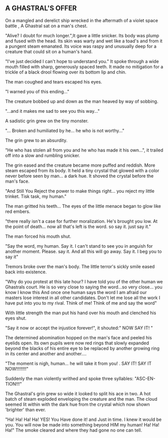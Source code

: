 ## A GHASTRAL'S OFFER

On a mangled and derelict ship wrecked in the aftermath of a violet space battle , A Ghastral sat on a man's chest. 

"Alive? I doubt for much longer.",It gave a little snicker. Its body was plump and fused with the head. Its skin was warty and wet like a toad's and from it a pungent steam emanated. Its voice was raspy and unusually deep for a creature that could sit on a human's hand. 

"I've just decided I can't hope to understand you." It spoke through a wide mouth filled with sharp, generously spaced teeth. It made no mitigation for a trickle of a black drool flowing over its bottom lip and chin. 

The man coughed and tears escaped his eyes.

"I warned you of this ending..."

The creature bobbed up and down as the man heaved by way of sobbing.

"...and it makes me sad to see you this way..."

A sadistic grin grew on the tiny monster.

"... Broken and humiliated by he... he who is not worthy..."

The grin grew to an absurdity.

"He who has stolen all from you and he who has made it his own...", it trailed off into a slow and rumbling snicker.

The grin eased and the creature became more puffed and reddish. More steam escaped from its body. It held a tiny crystal that glowed with a color never before seen by man... a dark hue. It shoved the crystal before the man's face.

"And Still You Reject the power to make things right... you reject my little
trinket. Tisk task, my human."

The man gritted his teeth... The eyes of the little menace began to glow like red
embers.

"there really isn't a case for further moralization. He's brought you low. At the
point of death... now all that's left is the word. so say it. just say it."

The man forced his mouth shut.

"Say the word, my human. Say it. I can't stand to see you in anguish for another
moment. Please. say it. And all this will go away. Say it. I beg you to say it"

Tremors broke over the man's body. The little terror's sickly smile eased back
into existence.

"Why do you protest at this late hour? I have told you of the other human we
Ghastrals court. He is so very close to saying the word...so very close... you
know I know this And once one human says the word I am afraid our masters
lose interest in all other candidates. Don't let me lose all the work I have put
into you to my rival. Think of me! Think of me and say the word" 

With little strength the man put his hand over his mouth and clenched his eyes
shut.

"Say it now or accept the injustice forever!", it shouted:" NOW SAY IT! "

The determined abomination hopped on the man's face and peeled his
eyelids open. Its own pupils were now red rings that slowly expanded beyond
the blacks of his entire eye to be replaced by another growing ring in its center
and another and another....

"The moment is nigh, human... he will take it from you! . SAY IT! SAY IT
NOW!!!!!!!!"

Suddenly the man violently writhed and spoke three syllables: "ASC-EN-
TION!!!"

The Ghastral's grin grew so wide it looked to split his ace in two.
A hot batch of steam exploded enveloping the creature and the man. The
cloud seemed lit within with the dark hue from the crystal which now shown
'brighter' than ever.

"Ha! Ha! Ha! Ha! YES! You Have done it! and Just in time. I knew it would be
you. You will now be made into something beyond HIM my human! Ha! Ha! Ha!"
The smoke cleared and where they had gone no one can tell.


